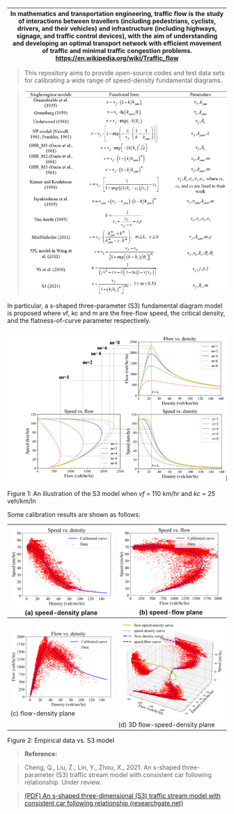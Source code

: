 | In mathematics and transportation engineering, traffic flow is the study of interactions between travellers (including pedestrians, cyclists, drivers, and their vehicles) and infrastructure (including highways, signage, and traffic control devices), with the aim of understanding and developing an optimal transport network with efficient movement of traffic and minimal traffic congestion problems. <https://en.wikipedia.org/wiki/Traffic_flow> |
|--------------------------------------------------------------------------------------------------------------------------------------------------------------------------------------------------------------------------------------------------------------------------------------------------------------------------------------------------------------------------------------------------------------------------------------------------------------|

>   This repository aims to provide open-source codes and test data sets for
>   calibrating a wide range of speed-density fundamental diagrams.

>   ![](media/20cce12844c72d8b4ee7cc2b42afa109.png)

In particular, a s-shaped three-parameter (S3) fundamental diagram model is
proposed where vf, kc and m are the free-flow speed, the critical density, and
the flatness-of-curve parameter respectively.

![](media/d480e2df55dd895877f2eed9838d75f7.png)

Figure 1: An illustration of the S3 model when *vf* = 110 km/hr and *kc* = 25
veh/km/ln

Some calibration results are shown as follows:

| ![](media/c1d20c9d81998bb3a0f45c25b3d70de7.png) (a) speed-density plane | ![](media/0dc7dbfe234bee6405ba41fe0ada9bd6.png) (b) speed-flow plane            |
|-------------------------------------------------------------------------|---------------------------------------------------------------------------------|
| ![](media/f82f9741d3834faa38e6d36198dc5251.png) (c) flow-density plane  | ![](media/8772373878b88e8a0919c1e51a7cc2d9.png) (d) 3D flow-speed-density plane |

Figure 2: Empirical data vs. S3 model

>   **Reference:**

>   Cheng, Q., Liu, Z., Lin, Y., Zhou, X., 2021. An s-shaped three-parameter
>   (S3) traffic stream model with consistent car following relationship. Under
>   review.

>   [(PDF) An s-shaped three-dimensional (S3) traffic stream model with
>   consistent car following relationship
>   (researchgate.net)](https://www.researchgate.net/publication/341104050_An_s-shaped_three-dimensional_S3_traffic_stream_model_with_consistent_car_following_relationship)
